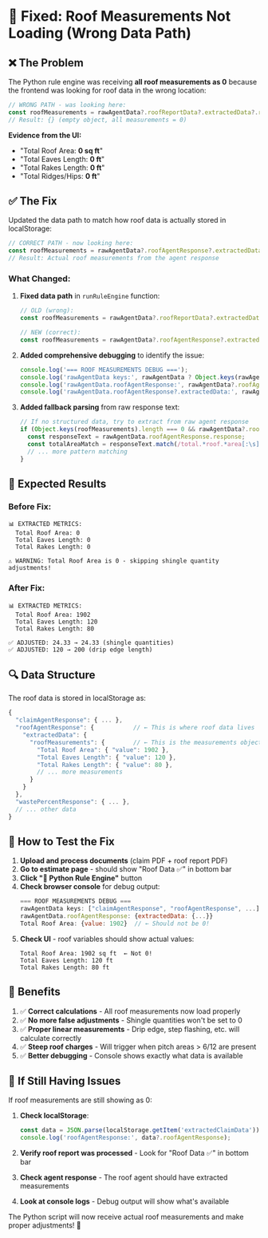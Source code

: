 # 🔧 Fixed: Roof Measurements Not Loading (Wrong Data Path)

## ❌ **The Problem**

The Python rule engine was receiving **all roof measurements as 0** because the frontend was looking for roof data in the wrong location:

```javascript
// WRONG PATH - was looking here:
const roofMeasurements = rawAgentData?.roofReportData?.extractedData?.roofMeasurements || {};
// Result: {} (empty object, all measurements = 0)
```

**Evidence from the UI:**
- "Total Roof Area: **0 sq ft**"
- "Total Eaves Length: **0 ft**" 
- "Total Rakes Length: **0 ft**"
- "Total Ridges/Hips: **0 ft**"

## ✅ **The Fix**

Updated the data path to match how roof data is actually stored in localStorage:

```javascript
// CORRECT PATH - now looking here:
const roofMeasurements = rawAgentData?.roofAgentResponse?.extractedData?.roofMeasurements || {};
// Result: Actual roof measurements from the agent response
```

### **What Changed:**

1. **Fixed data path** in `runRuleEngine` function:
   ```javascript
   // OLD (wrong):
   const roofMeasurements = rawAgentData?.roofReportData?.extractedData?.roofMeasurements || {};
   
   // NEW (correct):
   const roofMeasurements = rawAgentData?.roofAgentResponse?.extractedData?.roofMeasurements || {};
   ```

2. **Added comprehensive debugging** to identify the issue:
   ```javascript
   console.log('=== ROOF MEASUREMENTS DEBUG ===');
   console.log('rawAgentData keys:', rawAgentData ? Object.keys(rawAgentData) : 'null');
   console.log('rawAgentData.roofAgentResponse:', rawAgentData?.roofAgentResponse);
   console.log('rawAgentData.roofAgentResponse?.extractedData:', rawAgentData?.roofAgentResponse?.extractedData);
   ```

3. **Added fallback parsing** from raw response text:
   ```javascript
   // If no structured data, try to extract from raw agent response
   if (Object.keys(roofMeasurements).length === 0 && rawAgentData?.roofAgentResponse?.response) {
     const responseText = rawAgentData.roofAgentResponse.response;
     const totalAreaMatch = responseText.match(/total.*roof.*area[:\s]*(\d+(?:\.\d+)?)/i);
     // ... more pattern matching
   }
   ```

## 🎯 **Expected Results**

### **Before Fix:**
```
📊 EXTRACTED METRICS:
  Total Roof Area: 0
  Total Eaves Length: 0
  Total Rakes Length: 0
  
⚠️ WARNING: Total Roof Area is 0 - skipping shingle quantity adjustments!
```

### **After Fix:**
```
📊 EXTRACTED METRICS:
  Total Roof Area: 1902
  Total Eaves Length: 120
  Total Rakes Length: 80
  
✅ ADJUSTED: 24.33 → 24.33 (shingle quantities)
✅ ADJUSTED: 120 → 200 (drip edge length)
```

## 🔍 **Data Structure**

The roof data is stored in localStorage as:

```javascript
{
  "claimAgentResponse": { ... },
  "roofAgentResponse": {           // ← This is where roof data lives
    "extractedData": {
      "roofMeasurements": {        // ← This is the measurements object
        "Total Roof Area": { "value": 1902 },
        "Total Eaves Length": { "value": 120 },
        "Total Rakes Length": { "value": 80 },
        // ... more measurements
      }
    }
  },
  "wastePercentResponse": { ... },
  // ... other data
}
```

## 🧪 **How to Test the Fix**

1. **Upload and process documents** (claim PDF + roof report PDF)
2. **Go to estimate page** - should show "Roof Data ✅" in bottom bar
3. **Click "🐍 Python Rule Engine"** button
4. **Check browser console** for debug output:
   ```javascript
   === ROOF MEASUREMENTS DEBUG ===
   rawAgentData keys: ["claimAgentResponse", "roofAgentResponse", ...]
   rawAgentData.roofAgentResponse: {extractedData: {...}}
   Total Roof Area: {value: 1902}  // ← Should not be 0!
   ```
5. **Check UI** - roof variables should show actual values:
   ```
   Total Roof Area: 1902 sq ft  ← Not 0!
   Total Eaves Length: 120 ft
   Total Rakes Length: 80 ft
   ```

## 🚀 **Benefits**

1. ✅ **Correct calculations** - All roof measurements now load properly
2. ✅ **No more false adjustments** - Shingle quantities won't be set to 0
3. ✅ **Proper linear measurements** - Drip edge, step flashing, etc. will calculate correctly
4. ✅ **Steep roof charges** - Will trigger when pitch areas > 6/12 are present
5. ✅ **Better debugging** - Console shows exactly what data is available

## 🔧 **If Still Having Issues**

If roof measurements are still showing as 0:

1. **Check localStorage**:
   ```javascript
   const data = JSON.parse(localStorage.getItem('extractedClaimData'));
   console.log('roofAgentResponse:', data?.roofAgentResponse);
   ```

2. **Verify roof report was processed** - Look for "Roof Data ✅" in bottom bar

3. **Check agent response** - The roof agent should have extracted measurements

4. **Look at console logs** - Debug output will show what's available

The Python script will now receive actual roof measurements and make proper adjustments! 🎯
